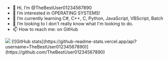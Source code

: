 - 👋 Hi, I’m @TheBestUser01234567890
- 👀 I’m interested in OPERATING SYSTEMS!
- 🌱 I’m currently learning C#, C++, C, Python, JavaScript, VBScript, Batch
- 💞️ I’m looking to I don't really know what I'm looking to do.
- 📫 How to reach me: on GitHub

<!---
TheBestUser01234567890/TheBestUser01234567890 is a ✨ special ✨ repository because its `README.md` (this file) appears on your GitHub profile.
You can click the Preview link to take a look at your changes.
--->

<img src="https://github-readme-stats.vercel.app/api/top-langs/?username=TheBestUser01234567890"/>
[![GitHub stats](https://github-readme-stats.vercel.app/api?username=TheBestUser01234567890)](https://github.com/TheBestUser01234567890)
